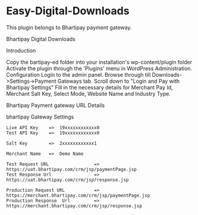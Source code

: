 # Easy-Digital-Downloads
This plugin belongs to Bhartipay  payment gateway.

Bhartipay Digital Downloads

Introduction

Copy the bartipay-ed folder into your installation's wp-content/plugin folder
Activate the plugin through the 'Plugins' menu in WordPress Administration.
Configuration
Login to the admin panel. Browse through till Downloads->Settings->Payment Gateways tab.
Scroll down to "Login and Pay with Bhartipay Settings"
Fill in the necessary details for Merchant Pay Id, Merchant Salt Key, Select Mode, Website Name and Industry Type.


Bhartipay Payment gateway URL Details

bhartipay Gateway Settings	

	Live API Key	=>  19xxxxxxxxxxxx0
	Test API Key	=>  19xxxxxxxxxxxx0
	 
	Salt Key	    =>  2xxxxxxxxxxxx1

	Merchant Name   =>  Demo Name

	Test Request URL                 => https://uat.bhartipay.com/crm/jsp/paymentPage.jsp
	Test Response Url                => https://uat.bhartipay.com/crm/jsp/response.jsp

	Production Request URL           => https://merchant.bhartipay.com/crm/jsp/paymentPage.jsp
	Production Response  Url         => https://merchant.bhartipay.com/crm/jsp/response.jsp

